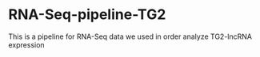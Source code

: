 # RNA-Seq-pipeline-TG2
This is a pipeline for RNA-Seq  data we used in order analyze TG2-lncRNA expression
